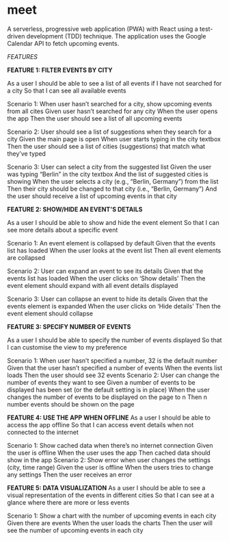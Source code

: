 # meet

A serverless, progressive web application (PWA) with React using a test-driven development (TDD) technique. The application uses the Google
Calendar API to fetch upcoming events.


*FEATURES*

**FEATURE 1: FILTER EVENTS BY CITY**

As a user
I should be able to see a list of all events if I have not searched for a city
So that I can see all available events

Scenario 1: When user hasn’t searched for a city, show upcoming events from all cites
Given user hasn’t searched for any city
When the user opens the app
Then the user should see a list of all upcoming events

Scenario 2: User should see a list of suggestions when they search for a city
Given the main page is open
When user starts typing in the city textbox
Then the user should see a list of cities (suggestions) that match what they’ve typed

Scenario 3: User can select a city from the suggested list
Given the user was typing “Berlin” in the city textbox
And the list of suggested cities is showing
When the user selects a city (e.g., “Berlin, Germany”) from the list
Then their city should be changed to that city (i.e., “Berlin, Germany”)
And the user should receive a list of upcoming events in that city

**FEATURE 2: SHOW/HIDE AN EVENT'S DETAILS**

As a user
I should be able to show and hide the event element
So that I can see more details about a specific event

Scenario 1: An event element is collapsed by default
Given that the events list has loaded
When the user looks at the event list
Then all event elements are collapsed

Scenario 2: User can expand an event to see its details
Given that the events list has loaded
When the user clicks on ‘Show details’
Then the event element should expand with all event details displayed

Scenario 3: User can collapse an event to hide its details
Given that the events element is expanded
When the user clicks on ‘Hide details’
Then the event element should collapse


**FEATURE 3: SPECIFY NUMBER OF EVENTS**

As a user
I should be able to specify the number of events displayed
So that I can customise the view to my preference

Scenario 1: When user hasn’t specified a number, 32 is the default number
Given that the user hasn’t specified a number of events
When the events list loads
Then the user should see 32 events
Scenario 2: User can change the number of events they want to see
Given a number of events to be displayed has been set (or the default setting is in place)
When the user changes the number of events to be displayed on the page to n
Then n number events should be shown on the page


**FEATURE 4: USE THE APP WHEN OFFLINE**
As a user
I should be able to access the app offline
So that I can access event details when not connected to the internet

Scenario 1: Show cached data when there’s no internet connection
Given the user is offline
When the user uses the app
Then cached data should show in the app
Scenario 2: Show error when user changes the settings (city, time range)
Given the user is offline
When the users tries to change any settings
Then the user receives an error


**FEATURE 5: DATA VISUALIZATION**
As a user
I should be able to see a visual representation of the events in different cities
So that I can see at a glance where there are more or less events

Scenario 1: Show a chart with the number of upcoming events in each city
Given there are events
When the user loads the charts
Then the user will see the number of upcoming events in each city 

